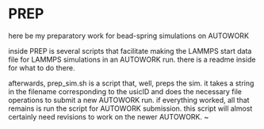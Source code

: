 # PREP
here be my preparatory work for bead-spring simulations on AUTOWORK

inside PREP is several scripts that facilitate making the LAMMPS start data file
for LAMMPS simulations in an AUTOWORK run.
there is a readme inside for what to do there.

afterwards, prep_sim.sh is a script that, well, preps the sim.
it takes a string in the filename corresponding to the usicID
and does the necessary file operations to submit a new AUTOWORK run.
if everything worked, all that remains is run the script for AUTOWORK submission.
this script will almost certainly need revisions to work on the newer AUTOWORK.
~                                                                                 
